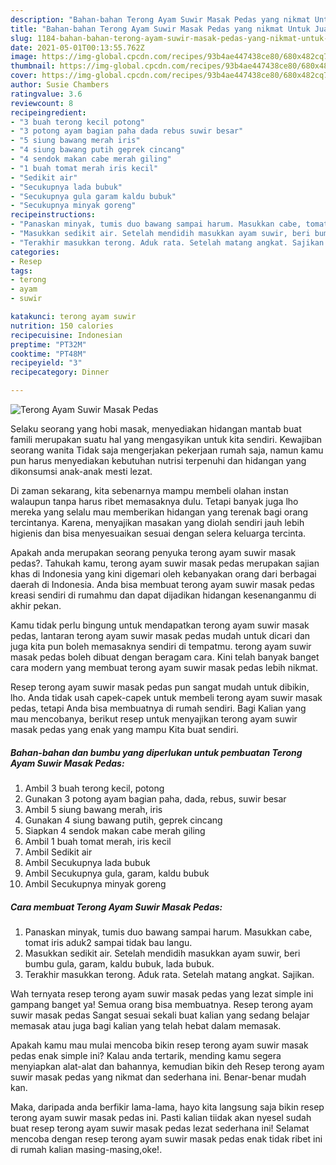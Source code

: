 ```yaml
---
description: "Bahan-bahan Terong Ayam Suwir Masak Pedas yang nikmat Untuk Jualan"
title: "Bahan-bahan Terong Ayam Suwir Masak Pedas yang nikmat Untuk Jualan"
slug: 1184-bahan-bahan-terong-ayam-suwir-masak-pedas-yang-nikmat-untuk-jualan
date: 2021-05-01T00:13:55.762Z
image: https://img-global.cpcdn.com/recipes/93b4ae447438ce80/680x482cq70/terong-ayam-suwir-masak-pedas-foto-resep-utama.jpg
thumbnail: https://img-global.cpcdn.com/recipes/93b4ae447438ce80/680x482cq70/terong-ayam-suwir-masak-pedas-foto-resep-utama.jpg
cover: https://img-global.cpcdn.com/recipes/93b4ae447438ce80/680x482cq70/terong-ayam-suwir-masak-pedas-foto-resep-utama.jpg
author: Susie Chambers
ratingvalue: 3.6
reviewcount: 8
recipeingredient:
- "3 buah terong kecil potong"
- "3 potong ayam bagian paha dada rebus suwir besar"
- "5 siung bawang merah iris"
- "4 siung bawang putih geprek cincang"
- "4 sendok makan cabe merah giling"
- "1 buah tomat merah iris kecil"
- "Sedikit air"
- "Secukupnya lada bubuk"
- "Secukupnya gula garam kaldu bubuk"
- "Secukupnya minyak goreng"
recipeinstructions:
- "Panaskan minyak, tumis duo bawang sampai harum. Masukkan cabe, tomat iris aduk2 sampai tidak bau langu."
- "Masukkan sedikit air. Setelah mendidih masukkan ayam suwir, beri bumbu gula, garam, kaldu bubuk, lada bubuk."
- "Terakhir masukkan terong. Aduk rata. Setelah matang angkat. Sajikan."
categories:
- Resep
tags:
- terong
- ayam
- suwir

katakunci: terong ayam suwir 
nutrition: 150 calories
recipecuisine: Indonesian
preptime: "PT32M"
cooktime: "PT48M"
recipeyield: "3"
recipecategory: Dinner

---
```



![Terong Ayam Suwir Masak Pedas](https://img-global.cpcdn.com/recipes/93b4ae447438ce80/680x482cq70/terong-ayam-suwir-masak-pedas-foto-resep-utama.jpg)

Selaku seorang yang hobi masak, menyediakan hidangan mantab buat famili merupakan suatu hal yang mengasyikan untuk kita sendiri. Kewajiban seorang  wanita Tidak saja mengerjakan pekerjaan rumah saja, namun kamu pun harus menyediakan kebutuhan nutrisi terpenuhi dan hidangan yang dikonsumsi anak-anak mesti lezat.

Di zaman  sekarang, kita sebenarnya mampu membeli olahan instan walaupun tanpa harus ribet memasaknya dulu. Tetapi banyak juga lho mereka yang selalu mau memberikan hidangan yang terenak bagi orang tercintanya. Karena, menyajikan masakan yang diolah sendiri jauh lebih higienis dan bisa menyesuaikan sesuai dengan selera keluarga tercinta. 



Apakah anda merupakan seorang penyuka terong ayam suwir masak pedas?. Tahukah kamu, terong ayam suwir masak pedas merupakan sajian khas di Indonesia yang kini digemari oleh kebanyakan orang dari berbagai daerah di Indonesia. Anda bisa membuat terong ayam suwir masak pedas kreasi sendiri di rumahmu dan dapat dijadikan hidangan kesenanganmu di akhir pekan.

Kamu tidak perlu bingung untuk mendapatkan terong ayam suwir masak pedas, lantaran terong ayam suwir masak pedas mudah untuk dicari dan juga kita pun boleh memasaknya sendiri di tempatmu. terong ayam suwir masak pedas boleh dibuat dengan beragam cara. Kini telah banyak banget cara modern yang membuat terong ayam suwir masak pedas lebih nikmat.

Resep terong ayam suwir masak pedas pun sangat mudah untuk dibikin, lho. Anda tidak usah capek-capek untuk membeli terong ayam suwir masak pedas, tetapi Anda bisa membuatnya di rumah sendiri. Bagi Kalian yang mau mencobanya, berikut resep untuk menyajikan terong ayam suwir masak pedas yang enak yang mampu Kita buat sendiri.

<!--inarticleads1-->

##### Bahan-bahan dan bumbu yang diperlukan untuk pembuatan Terong Ayam Suwir Masak Pedas:

1. Ambil 3 buah terong kecil, potong
1. Gunakan 3 potong ayam bagian paha, dada, rebus, suwir besar
1. Ambil 5 siung bawang merah, iris
1. Gunakan 4 siung bawang putih, geprek cincang
1. Siapkan 4 sendok makan cabe merah giling
1. Ambil 1 buah tomat merah, iris kecil
1. Ambil Sedikit air
1. Ambil Secukupnya lada bubuk
1. Ambil Secukupnya gula, garam, kaldu bubuk
1. Ambil Secukupnya minyak goreng




<!--inarticleads2-->

##### Cara membuat Terong Ayam Suwir Masak Pedas:

1. Panaskan minyak, tumis duo bawang sampai harum. Masukkan cabe, tomat iris aduk2 sampai tidak bau langu.
1. Masukkan sedikit air. Setelah mendidih masukkan ayam suwir, beri bumbu gula, garam, kaldu bubuk, lada bubuk.
1. Terakhir masukkan terong. Aduk rata. Setelah matang angkat. Sajikan.




Wah ternyata resep terong ayam suwir masak pedas yang lezat simple ini gampang banget ya! Semua orang bisa membuatnya. Resep terong ayam suwir masak pedas Sangat sesuai sekali buat kalian yang sedang belajar memasak atau juga bagi kalian yang telah hebat dalam memasak.

Apakah kamu mau mulai mencoba bikin resep terong ayam suwir masak pedas enak simple ini? Kalau anda tertarik, mending kamu segera menyiapkan alat-alat dan bahannya, kemudian bikin deh Resep terong ayam suwir masak pedas yang nikmat dan sederhana ini. Benar-benar mudah kan. 

Maka, daripada anda berfikir lama-lama, hayo kita langsung saja bikin resep terong ayam suwir masak pedas ini. Pasti kalian tiidak akan nyesel sudah buat resep terong ayam suwir masak pedas lezat sederhana ini! Selamat mencoba dengan resep terong ayam suwir masak pedas enak tidak ribet ini di rumah kalian masing-masing,oke!.

